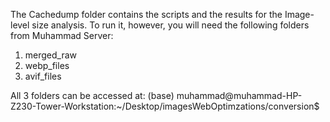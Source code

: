 The Cachedump folder contains the scripts and the results for the Image-level size analysis. To run it, however, you will need the following folders from Muhammad Server:

1. merged_raw 
2. webp_files
3. avif_files

All 3 folders can be accessed at: (base) muhammad@muhammad-HP-Z230-Tower-Workstation:~/Desktop/imagesWebOptimzations/conversion$ 

